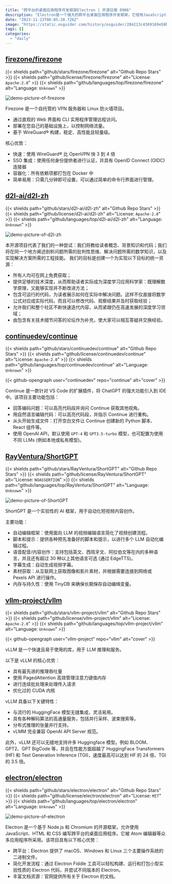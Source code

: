 ```yaml
---
title: "跨平台的桌面应用程序开发框架Electron | 开源日报 0906"
description: "Electron是一个强大的跨平台桌面应用程序开发框架，它使用JavaScript、HTML和CSS编写，支持macOS、Windows和Linux操作系统。它的底层是基于Node.js和Chromium，因此具有强大的功能和性能。许多知名项目，如Visual Studio Code，都采用了Electron。如果你想开发跨平台的桌面应用程序，Electron是一个值得推荐的选择。"
date: "2023-11-23T06:05:20.726Z"
image: "https://static.osguider.com/history/osguider/284213c4369169e50b539372c7e6e3b3.png"
tags: []
categories:
  - "daily"
---
```


## [firezone/firezone](https://github.com/firezone/firezone)

{{< shields path="github/stars/firezone/firezone" alt="Github Repo Stars" >}} {{< shields path="github/license/firezone/firezone" alt="License: `Apache-2.0`" >}} {{< shields path="github/languages/top/firezone/firezone" alt="Language: `Unknown`" >}}

![demo-picture-of-firezone](https://static.osguider.com/history/osguider/85ccc8d950057b217089af87737588ac.png)

Firezone 是一个自托管的 VPN 服务器和 Linux 防火墙项目。

- 通过直观的 Web 界面和 CLI 实用程序管理远程访问。
- 部署在您自己的基础设施上，以控制网络流量。
- 基于 WireGuard® 构建，稳定、高性能且轻量级。

核心优势：

- 快速：使用 WireGuard® 比 OpenVPN 快 3 到 4 倍
- SSO 集成：使用任何身份提供者进行认证，并具有 OpenID Connect (OIDC) 连接器
- 容器化：所有依赖项都打包在 Docker 中
- 简单易用：只需几分钟即可设置，可以通过简单的命令行界面进行管理。

## [d2l-ai/d2l-zh](https://github.com/d2l-ai/d2l-zh)

{{< shields path="github/stars/d2l-ai/d2l-zh" alt="Github Repo Stars" >}} {{< shields path="github/license/d2l-ai/d2l-zh" alt="License: `Apache-2.0`" >}} {{< shields path="github/languages/top/d2l-ai/d2l-zh" alt="Language: `Unknown`" >}}

![demo-picture-of-d2l-zh](https://static.osguider.com/history/2023/f2435d495d845c1859dbf789638d45bc.webp)

本开源项目代表了我们的一种尝试：我们将教给读者概念、背景知识和代码；我们将在同一个地方阐述剖析问题所需的批判性思维、解决问题所需的数学知识，以及实现解决方案所需的工程技能。
我们的目标是创建一个为实现以下目标的统一资源：

- 所有人均可在网上免费获取；
- 提供足够的技术深度，从而帮助读者实际成为深度学习应用科学家：既理解数学原理，又能够实现并不断改进方法；
- 包含可运行的代码，为读者展示如何在实际中解决问题。这样不仅直接将数学公式对应成实际代码，而且可以修改代码、观察结果并及时获取经验；
- 允许我们和整个社区不断快速迭代内容，从而紧跟仍在高速发展的深度学习领域；
- 由包含有关技术细节问答的论坛作为补充，使大家可以相互答疑并交换经验。

## [continuedev/continue](https://github.com/continuedev/continue)

{{< shields path="github/stars/continuedev/continue" alt="Github Repo Stars" >}} {{< shields path="github/license/continuedev/continue" alt="License: `Apache-2.0`" >}} {{< shields path="github/languages/top/continuedev/continue" alt="Language: `Unknown`" >}}

{{< github-opengraph user="continuedev" repo="continue" alt="cover" >}}

Continue 是一款针对 VS Code 的扩展插件，将 ChatGPT 的强大功能引入到 IDE 中。该项目主要功能包括：

- 回答编码问题：可以高亮代码段并询问 Continue 获取其他视角。
- 用自然语言编辑代码：可以高亮代码段，并指示 Continue 进行重构。
- 从头开始生成文件：打开空白文件让 Continue 创建新的 Python 脚本、React 组件等。
- 使用 OpenAI API，默认使用 `GPT-4` 和 `GPT3.5-turbo` 模型，也可配置为使用不同 LLMs (例如本地或私有模型)。

## [RayVentura/ShortGPT](https://github.com/RayVentura/ShortGPT)

{{< shields path="github/stars/RayVentura/ShortGPT" alt="Github Repo Stars" >}} {{< shields path="github/license/RayVentura/ShortGPT" alt="License: `NOASSERTION`" >}} {{< shields path="github/languages/top/RayVentura/ShortGPT" alt="Language: `Unknown`" >}}

![demo-picture-of-ShortGPT](https://static.osguider.com/history/2023/01f92673a9d1d9225fa80fc3d25cdf91.webp)

ShortGPT 是一个实验性的 AI 框架，用于自动化短视频内容创作。

主要功能：

- 自动编辑框架：使用面向 LLM 的视频编辑语言简化了视频创建流程。
- 脚本和提示：提供各种预先准备好的脚本和提示，以进行多个 LLM 自动化编辑过程。
- 语音配音/内容创作：支持包括英文、西班牙文、阿拉伯文等在内的多种语言，并且还有超过 30 种以上其他语言可选 (通过 EdgeTTS)。
- 字幕生成：自动生成视频字幕。
- 素材获取：从互联网上获取图像和影片素材，并根据需要连接到网络或 Pexels API 进行操作。
- 内存与持久性：使用 TinyDB 来确保长期保存自动编缉变量。

## [vllm-project/vllm](https://github.com/vllm-project/vllm)

{{< shields path="github/stars/vllm-project/vllm" alt="Github Repo Stars" >}} {{< shields path="github/license/vllm-project/vllm" alt="License: `Apache-2.0`" >}} {{< shields path="github/languages/top/vllm-project/vllm" alt="Language: `Unknown`" >}}

{{< github-opengraph user="vllm-project" repo="vllm" alt="cover" >}}

vLLM 是一个快速且易于使用的库，用于 LLM 推理和服务。

以下是 vLLM 的核心优势：

- 具有最先进的推理吞吐量
- 使用 PagedAttention 高效管理注意力键值内存
- 进行连续批处理来处理传入请求
- 优化过的 CUDA 内核

vLLM 具备以下关键特性：

- 与流行的 HuggingFace 模型无缝集成，灵活易用。
- 具有各种解码算法的高通量服务，包括并行采样、波束搜索等。
- 分布式推理的张量并行支持。
- vLMM 完全兼容 OpenAI API Server 规范。

此外，vLLM 还可以无缝地支持许多 Huggingface 模型。例如 BLOOM、GPT2、GPT BigCode 等，并且在性能方面超越了 HuggingFace Transformers (HF) 和 Text Generation Inference (TGI)，速度最高可以达到 HF 的 24 倍、TGI 的  3.5 倍。

## [electron/electron](https://github.com/electron/electron)

{{< shields path="github/stars/electron/electron" alt="Github Repo Stars" >}} {{< shields path="github/license/electron/electron" alt="License: `MIT`" >}} {{< shields path="github/languages/top/electron/electron" alt="Language: `Unknown`" >}}

![demo-picture-of-electron](https://static.osguider.com/history/2023/32eba0845514eb1780e46700154478e5.webp)

Electron 是一个基于 Node.js 和 Chromium 的开源框架，允许使用 JavaScript、HTML 和 CSS 编写跨平台的桌面应用程序。它被 Atom 编辑器等众多应用程序所采用。该项目具有以下核心优势：

- 跨平台：Electron 提供了 macOS、Windows 和 Linux 三个主要操作系统的二进制文件。
- 简化开发流程：通过 Electron Fiddle 工具可以轻松构建、运行和打包小型实验性质的 Electron 代码，并尝试不同版本的 Electron。
- 丰富文档资源：官网提供所有关于 Electron 的文档。
